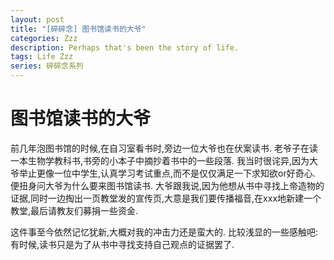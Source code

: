 ```yaml
---
layout: post
title: "[碎碎念] 图书馆读书的大爷"
categories: Zzz
description: Perhaps that's been the story of life.
tags: Life Zzz
series: 碎碎念系列
---
```


# 图书馆读书的大爷

前几年泡图书馆的时候,在自习室看书时,旁边一位大爷也在伏案读书. 老爷子在读一本生物学教科书,书旁的小本子中摘抄着书中的一些段落. 我当时很诧异,因为大爷举止更像一位中学生,认真学习考试重点,而不是仅仅满足一下求知欲or好奇心. 便扭身问大爷为什么要来图书馆读书. 大爷跟我说,因为他想从书中寻找上帝造物的证据,同时一边掏出一页教堂发的宣传页,大意是我们要传播福音,在xxx地新建一个教堂,最后请教友们募捐一些资金.

这件事至今依然记忆犹新,大概对我的冲击力还是蛮大的. 比较浅显的一些感触吧: 有时候,读书只是为了从书中寻找支持自己观点的证据罢了.
